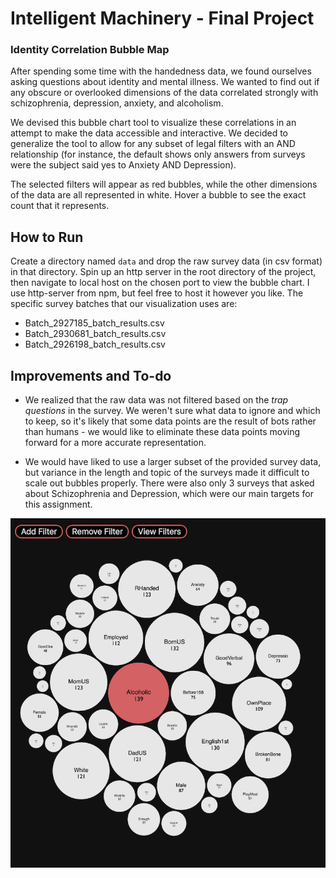 # Intelligent Machinery - Final Project
### Identity Correlation Bubble Map
After spending some time with the handedness data, we found ourselves asking questions about identity and mental illness. We wanted to find out if any obscure or overlooked dimensions of the data correlated strongly with schizophrenia, depression, anxiety, and alcoholism.

We devised this bubble chart tool to visualize these correlations in an attempt to make the data accessible and interactive. We decided to generalize the tool to allow for any subset of legal filters with an AND relationship (for instance, the default shows only answers from surveys were the subject said yes to Anxiety AND Depression).

The selected filters will appear as red bubbles, while the other dimensions of the data are all represented in white. Hover a bubble to see the exact count that it represents.

## How to Run
Create a directory named `data` and drop the raw survey data (in csv format) in that directory. Spin up an http server in the root directory of the project, then navigate to local host on the chosen port to view the bubble chart. I use http-server from npm, but feel free to host it however you like. The specific survey batches that our visualization uses are:
- Batch_2927185_batch_results.csv
- Batch_2930681_batch_results.csv
- Batch_2926198_batch_results.csv

## Improvements and To-do
- We realized that the raw data was not filtered based on the *trap questions* in the survey. We weren't sure what data to ignore and which to keep, so it's likely that some data points are the result of bots rather than humans - we would like to eliminate these data points moving forward for a more accurate representation.

- We would have liked to use a larger subset of the provided survey data, but variance in the length and topic of the surveys made it difficult to scale out bubbles properly. There were also only 3 surveys that asked about Schizophrenia and Depression, which were our main targets for this assignment.

![Bubble Map Screenshot 1](./screenshots/bubble2.png)
